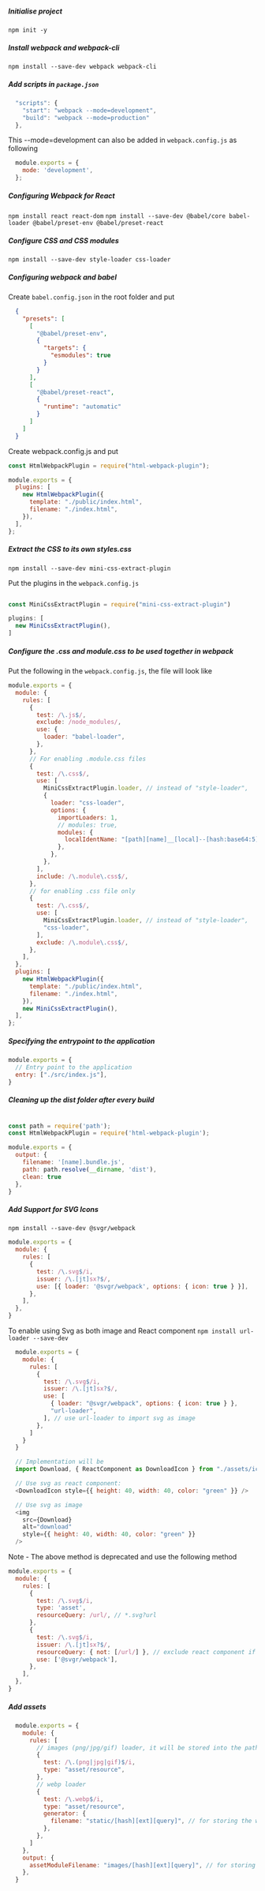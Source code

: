 
##### Initialise project
`npm init -y`

##### Install webpack and webpack-cli
`npm install --save-dev webpack webpack-cli`

##### Add scripts in `package.json`
```javascript
  "scripts": {
    "start": "webpack --mode=development",
    "build": "webpack --mode=production"
  },
```


This --mode=development can also be added in `webpack.config.js` as following
```javascript
  module.exports = {
    mode: 'development',
  };
```

##### Configuring Webpack for React
`npm install react react-dom`
`npm install --save-dev @babel/core babel-loader @babel/preset-env @babel/preset-react`

##### Configure CSS and CSS modules
`npm install --save-dev style-loader css-loader`


##### Configuring webpack and babel

Create `babel.config.json` in the root folder and put
```json
  {
    "presets": [
      [
        "@babel/preset-env",
        {
          "targets": {
            "esmodules": true
          }
        }
      ],
      [
        "@babel/preset-react",
        {
          "runtime": "automatic"
        }
      ]
    ]
  }
```

Create webpack.config.js and put

```javascript
const HtmlWebpackPlugin = require("html-webpack-plugin");

module.exports = {
  plugins: [
    new HtmlWebpackPlugin({
      template: "./public/index.html",
      filename: "./index.html",
    }),
  ],
};

```

##### Extract the CSS to its own styles.css

`npm install --save-dev mini-css-extract-plugin`

Put the plugins in the `webpack.config.js`

```javascript

const MiniCssExtractPlugin = require("mini-css-extract-plugin")

plugins: [
  new MiniCssExtractPlugin(),
]
```

##### Configure the .css and module.css to be used together in webpack

Put the following in the `webpack.config.js`, the file will look like

```javascript
module.exports = {
  module: {
    rules: [
      {
        test: /\.js$/,
        exclude: /node_modules/,
        use: {
          loader: "babel-loader",
        },
      },
      // For enabling .module.css files
      {
        test: /\.css$/,
        use: [
          MiniCssExtractPlugin.loader, // instead of "style-loader",
          {
            loader: "css-loader",
            options: {
              importLoaders: 1,
              // modules: true,
              modules: {
                localIdentName: "[path][name]__[local]--[hash:base64:5]",
              },
            },
          },
        ],
        include: /\.module\.css$/,
      },
      // for enabling .css file only
      {
        test: /\.css$/,
        use: [
          MiniCssExtractPlugin.loader, // instead of "style-loader",
          "css-loader",
        ],
        exclude: /\.module\.css$/,
      },
    ],
  },
  plugins: [
    new HtmlWebpackPlugin({
      template: "./public/index.html",
      filename: "./index.html",
    }),
    new MiniCssExtractPlugin(),
  ],
};
```

##### Specifying the entrypoint to the application
```javascript
module.exports = {
  // Entry point to the application
  entry: ["./src/index.js"],
}
```

##### Cleaning up the dist folder after every build

```javascript

const path = require('path');
const HtmlWebpackPlugin = require('html-webpack-plugin');

module.exports = {
  output: {
    filename: '[name].bundle.js',
    path: path.resolve(__dirname, 'dist'),
    clean: true
  },
}

```

##### Add Support for SVG Icons
`npm install --save-dev @svgr/webpack`

```javascript
module.exports = {
  module: {
    rules: [
      {
        test: /\.svg$/i,
        issuer: /\.[jt]sx?$/,
        use: [{ loader: '@svgr/webpack', options: { icon: true } }],
      },
    ],
  },
}
```

To enable using Svg as both image and React component
`npm install url-loader --save-dev`

```javascript
  module.exports = {
    module: {
      rules: [
        {
          test: /\.svg$/i,
          issuer: /\.[jt]sx?$/,
          use: [
            { loader: "@svgr/webpack", options: { icon: true } },
            "url-loader",
          ], // use url-loader to import svg as image
        },
      ]
    }
  }

  // Implementation will be
  import Download, { ReactComponent as DownloadIcon } from "./assets/icons/download.svg";

  // Use svg as react component:
  <DownloadIcon style={{ height: 40, width: 40, color: "green" }} />

  // Use svg as image
  <img
    src={Download}
    alt="download"
    style={{ height: 40, width: 40, color: "green" }}
  />
```


Note - The above method is deprecated and use the following method
```javascript
module.exports = {
  module: {
    rules: [
      {
        test: /\.svg$/i,
        type: 'asset',
        resourceQuery: /url/, // *.svg?url
      },
      {
        test: /\.svg$/i,
        issuer: /\.[jt]sx?$/,
        resourceQuery: { not: [/url/] }, // exclude react component if *.svg?url
        use: ['@svgr/webpack'],
      },
    ],
  },
}

```

##### Add assets
```javascript
  module.exports = {
    module: {
      rules: [
        // images (png/jpg/gif) loader, it will be stored into the path specified under output for assetModuleFilename
        {
          test: /\.(png|jpg|gif)$/i,
          type: "asset/resource",
        },
        // webp loader
        {
          test: /\.webp$/i,
          type: "asset/resource",
          generator: {
            filename: "static/[hash][ext][query]", // for storing the webp in static folder inside dist
          },
        },
      ]
    },
    output: {
      assetModuleFilename: "images/[hash][ext][query]", // for storing the assets in images folder inside dist
    },
  }

```